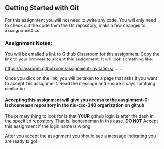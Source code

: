 ## Getting Started with Git

For this assignment you will not need to write any code.
You will only need to check out the code from the Git repository, make a few changes to asssignment0.cc

### Assignment Notes:
You will be emailed a link to Github Classroom for this assignment.  Copy the link to your browser to accept this assignment.  It will look something like:

https://classroom.github.com/assignment-invitations/.......

Once you click on the link, you will be taken to a page that asks if you want to accept this assignment.  Read the message and ensure it says somthing similar to:

#### Accepting this assignment will give you access to the assginment-0-lschoeneman repository in the niu-csc-340 organization on github

The primary thing to look for is that **YOUR** github login is after the dash in the specified repository.  That is, lschoeneman in this case.  **DO NOT** Accept this assignment if the login name is wrong.

After you accept the assignment you should see a message indicating you are ready to go!
